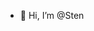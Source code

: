 - 👋 Hi, I’m @Sten


<!---
20Sten14/20Sten14 is a ✨ special ✨ repository because its `README.md` (this file) appears on your GitHub profile.
You can click the Preview link to take a look at your changes.
--->
